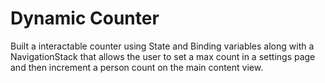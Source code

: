 # Dynamic Counter

Built a interactable counter using State and Binding variables along with a NavigationStack that allows the user to set a max count in a settings page and then increment a person count on the main content view.
